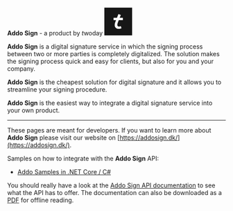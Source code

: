 **Addo Sign** - a product by *t*woday ![](/assets/logo.png "twoday")

**Addo Sign** is a digital signature service in which the signing process between two or more parties is completely digitalized. The solution makes the signing process quick and easy for clients, but also for you and your company.

**Addo Sign** is the cheapest solution for digital signature and it allows you to streamline your signing procedure.

**Addo Sign** is the easiest way to integrate a digital signature service into your own product.

---

These pages are meant for developers. If you want to learn more about **Addo Sign** please visit our website on [https://addosign.dk/](https://addosign.dk/).

Samples on how to integrate with the **Addo Sign** API:

* [Addo Samples in .NET Core / C#](https://github.com/addosign/AddoSamples)

You should really have a look at the [Addo Sign API documentation](https://addosign.github.io/addosign/ADDO/index.html) to see what the API has to offer.
The documentation can also be downloaded as a [PDF](ADDO-070923-1325-54.pdf) for offline reading.


